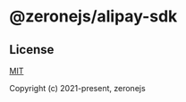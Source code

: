 # @zeronejs/alipay-sdk

<!-- ![npm (scoped)](https://img.shields.io/npm/v/@zeronejs/ast-ts) -->
 
<!-- ## Documentation

visit [zerone.top](https://zerone.top/). -->

## License

[MIT](https://opensource.org/licenses/MIT)

Copyright (c) 2021-present, zeronejs
